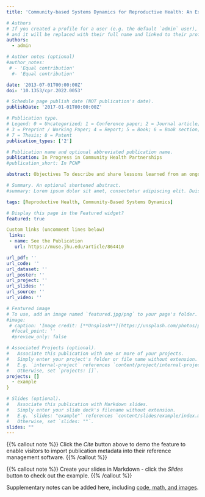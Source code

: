 ```yaml
---
title: 'Community-based Systems Dynamics for Reproductive Health: An Example from Urban Ohio'

# Authors
# If you created a profile for a user (e.g. the default `admin` user), write the username (folder name) here
# and it will be replaced with their full name and linked to their profile.
authors:
  - admin

# Author notes (optional)
#author_notes:
 # - 'Equal contribution'
  #- 'Equal contribution'

date: '2013-07-01T00:00:00Z'
doi: '10.1353/cpr.2022.0053'

# Schedule page publish date (NOT publication's date).
publishDate: '2017-01-01T00:00:00Z'

# Publication type.
# Legend: 0 = Uncategorized; 1 = Conference paper; 2 = Journal article;
# 3 = Preprint / Working Paper; 4 = Report; 5 = Book; 6 = Book section;
# 7 = Thesis; 8 = Patent
publication_types: ['2']

# Publication name and optional abbreviated publication name.
publication: In Progress in Community Health Partnerships
#publication_short: In PCHP

abstract: Objectives To describe and share lessons learned from an ongoing application of a participatory modeling approach (community-based system dynamics) that aims to eliminate racial inequities in Black-White reproductive health outcomes. Methods The community-based system dynamics approach involves conducting complementary activities, workshops, modeling, and dissemination. We organized workshops, co-developed a causal loop diagram of the reproductive health system with participants from the community, and created materials to disseminate workshop findings and preliminary models. Lessons learned Many opportunities exist for cross-fertilization of best practices between community-based system dynamics and community-based participatory research. Shared learning environments offer benefits for modelers and domain experts alike. Additionally, identifying local champions from the community helps manage group dynamics. Conclusions Community-based system dynamics is well-suited for understanding complexity in the reproductive health system. It allows participants from diverse perspectives to identify strategies to eliminate racial inequities in reproductive health outcomes.

# Summary. An optional shortened abstract.
#summary: Lorem ipsum dolor sit amet, consectetur adipiscing elit. Duis posuere tellus ac convallis placerat. Proin tincidunt magna sed ex sollicitudin condimentum.

tags: [Reproductive Health, Community-Based Systems Dynamics]

# Display this page in the Featured widget?
featured: true

Custom links (uncomment lines below)
 links:
 - name: See the Publication
   url: https://muse.jhu.edu/article/864410

url_pdf: ''
url_code: ''
url_dataset: ''
url_poster: ''
url_project: ''
url_slides: ''
url_source: ''
url_video: ''

# Featured image
# To use, add an image named `featured.jpg/png` to your page's folder.
#image:
 # caption: 'Image credit: [**Unsplash**](https://unsplash.com/photos/pLCdAaMFLTE)'
  #focal_point: ''
  #preview_only: false

# Associated Projects (optional).
#   Associate this publication with one or more of your projects.
#   Simply enter your project's folder or file name without extension.
#   E.g. `internal-project` references `content/project/internal-project/index.md`.
#   Otherwise, set `projects: []`.
projects: []
  - example
}

# Slides (optional).
#   Associate this publication with Markdown slides.
#   Simply enter your slide deck's filename without extension.
#   E.g. `slides: "example"` references `content/slides/example/index.md`.
#   Otherwise, set `slides: ""`.
slides: ""
---
```


{{% callout note %}}
Click the _Cite_ button above to demo the feature to enable visitors to import publication metadata into their reference management software.
{{% /callout %}}

{{% callout note %}}
Create your slides in Markdown - click the _Slides_ button to check out the example.
{{% /callout %}}

Supplementary notes can be added here, including [code, math, and images](https://wowchemy.com/docs/writing-markdown-latex/).
